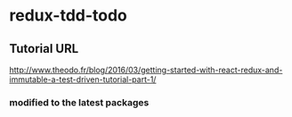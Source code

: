 # redux-tdd-todo

## Tutorial URL
http://www.theodo.fr/blog/2016/03/getting-started-with-react-redux-and-immutable-a-test-driven-tutorial-part-1/

### modified to the latest packages
